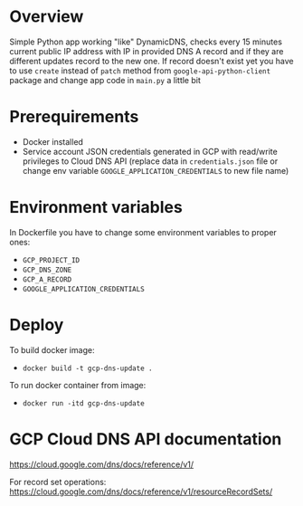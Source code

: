 # Overview
Simple Python app working "like" DynamicDNS, checks every 15 minutes current public IP address with IP in provided DNS A record and if they are different updates record to the new one. If record doesn't exist yet you have to use `create` instead of `patch` method from `google-api-python-client` package and change app code in `main.py` a little bit

# Prerequirements
* Docker installed
* Service account JSON credentials generated in GCP with read/write privileges to Cloud DNS API (replace data in `credentials.json` file or change env variable `GOOGLE_APPLICATION_CREDENTIALS` to new file name)

# Environment variables
In Dockerfile you have to change some environment variables to proper ones:
- `GCP_PROJECT_ID`
- `GCP_DNS_ZONE`
- `GCP_A_RECORD`
- `GOOGLE_APPLICATION_CREDENTIALS`

# Deploy
To build docker image:
- `docker build -t gcp-dns-update .`

To run docker container from image:
- `docker run -itd gcp-dns-update`

# GCP Cloud DNS API documentation
https://cloud.google.com/dns/docs/reference/v1/

For record set operations:
https://cloud.google.com/dns/docs/reference/v1/resourceRecordSets/